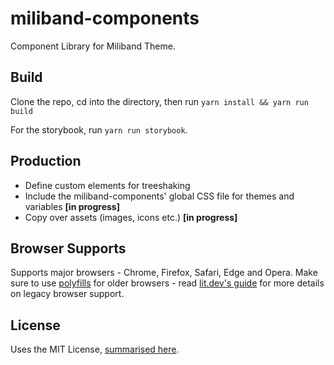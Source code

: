 # miliband-components
Component Library for Miliband Theme. 

## Build
Clone the repo, cd into the directory, then run ```yarn install && yarn run build```

For the storybook, run ```yarn run storybook```.

## Production
- Define custom elements for treeshaking
- Include the miliband-components' global CSS file for themes and variables **[in progress]**
- Copy over assets (images, icons etc.) **[in progress]**

## Browser Supports
Supports major browsers - Chrome, Firefox, Safari, Edge and Opera. Make sure to use [polyfills](https://babeljs.io/docs/en/babel-polyfill) for older browsers - read [lit.dev's guide](https://lit.dev/docs/tools/production/) for more details on legacy browser support.

## License
Uses the MIT License, [summarised here](https://tldrlegal.com/license/mit-license).
